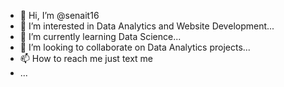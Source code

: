 - 👋 Hi, I’m @senait16
- 👀 I’m interested in Data Analytics and Website Development...
- 🌱 I’m currently learning Data Science...
- 💞️ I’m looking to collaborate on Data Analytics projects...
- 📫 How to reach me just text me
- ...

<!---
senait16/senait16 is a ✨ special ✨ repository because its `README.md` (this file) appears on your GitHub profile.
You can click the Preview link to take a look at your changes.
--->
